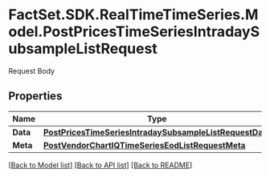 # FactSet.SDK.RealTimeTimeSeries.Model.PostPricesTimeSeriesIntradaySubsampleListRequest
Request Body

## Properties

Name | Type | Description | Notes
------------ | ------------- | ------------- | -------------
**Data** | [**PostPricesTimeSeriesIntradaySubsampleListRequestData**](PostPricesTimeSeriesIntradaySubsampleListRequestData.md) |  | 
**Meta** | [**PostVendorChartIQTimeSeriesEodListRequestMeta**](PostVendorChartIQTimeSeriesEodListRequestMeta.md) |  | [optional] 

[[Back to Model list]](../README.md#documentation-for-models) [[Back to API list]](../README.md#documentation-for-api-endpoints) [[Back to README]](../README.md)

